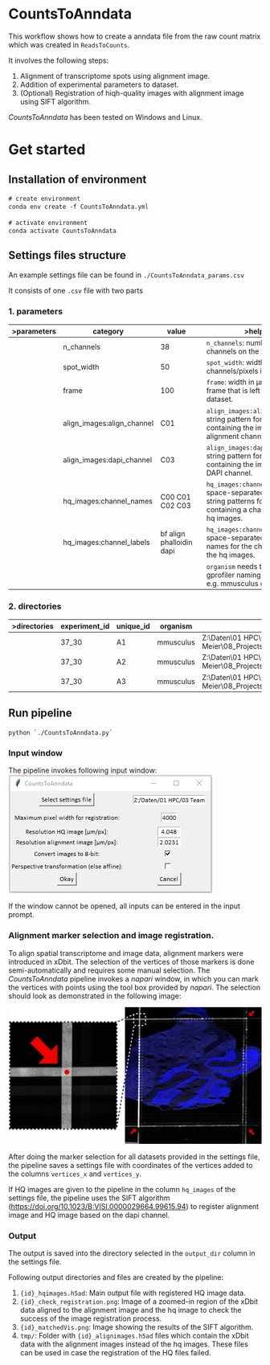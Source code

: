 # CountsToAnndata

This workflow shows how to create a anndata file from the raw count matrix which was created in `ReadsToCounts`.

It involves the following steps:
  1. Alignment of transcriptome spots using alignment image.
  2. Addition of experimental parameters to dataset.
  3. (Optional) Registration of hiqh-quality images with alignment image using SIFT algorithm.



*CountsToAnndata* has been tested on Windows and Linux.

# Get started
## Installation of environment

```
# create environment
conda env create -f CountsToAnndata.yml

# activate environment
conda activate CountsToAnndata
```

## Settings files structure

An example settings file can be found in `./CountsToAnndata_params.csv`

It consists of one `.csv` file with two parts
### 1. parameters

| >parameters | category                   | value                    |   | >help                                                                                                                 |
|-------------|----------------------------|--------------------------|---|-----------------------------------------------------------------------------------------------------------------------|
|             | n_channels                 | 38                       |   | `n_channels`: number of channels on the xDbit chip                                                                    |
|             | spot_width                 | 50                       |   | `spot_width`: width of the channels/pixels in µm                                                                      |
|             | frame                      | 100                      |   | `frame`: width in µm of the frame that is left around the dataset.                                                    |
|             | align_images:align_channel | C01                      |   | `align_images:align_channel`: string pattern for files containing the   images of the alignment channel.              |
|             | align_images:dapi_channel  | C03                      |   | `align_images:dapi_channel`: string pattern for files containing the   images of the DAPI channel.                    |
|             | hq_images:channel_names    | C00 C01 C02 C03          |   | `hq_images:channel_names`: space-separated list of string patterns for   files containing a channel of the hq images. |
|             | hq_images:channel_labels   | bf align phalloidin dapi |   | `hq_images:channel_labels`: space-separated list of names for the   channels of the hq images.                        |
|             |                            |                          |   | `organism` needs to fit into gprofiler naming convention, e.g. mmusculus   or hsapiens                                |

### 2. directories

| >directories | experiment_id | unique_id | organism  | main_dir                                                             | input_transcriptome                                              | align_images                                           | hq_images                                           | output_dir   | vertices_x | vertices_y | age   | organ  |   |   |   |
|--------------|---------------|-----------|-----------|----------------------------------------------------------------------|------------------------------------------------------------------|--------------------------------------------------------|-----------------------------------------------------|--------------|------------|------------|-------|--------|---|---|---|
|              | 37_30         | A1        | mmusculus | Z:\Daten\01 HPC\03 Team Meier\08_Projects\37_Spatial_Barcoding\37_30 | data\raw_matrices\wells\A1\DGE_matrix_with_introns_min100.txt.gz | data\alignimages\37_30_10X_13x10_20%\B=0\Stitched\S=6* | data\hdimages\37_30_10X_13x10_20%\B=0\Stitched\S=6* | data\anndata |            |            | young | kidney |   |   |   |
|              | 37_30         | A2        | mmusculus | Z:\Daten\01 HPC\03 Team Meier\08_Projects\37_Spatial_Barcoding\37_30 | data\raw_matrices\wells\A2\DGE_matrix_with_introns_min100.txt.gz | data\alignimages\37_30_10X_13x10_20%\B=0\Stitched\S=7* | data\hdimages\37_30_10X_13x10_20%\B=0\Stitched\S=7* | data\anndata |            |            | young | kidney |   |   |   |
|              | 37_30         | A3        | mmusculus | Z:\Daten\01 HPC\03 Team Meier\08_Projects\37_Spatial_Barcoding\37_30 | data\raw_matrices\wells\A3\DGE_matrix_with_introns_min100.txt.gz | data\alignimages\37_30_10X_13x10_20%\B=0\Stitched\S=8* | data\hdimages\37_30_10X_13x10_20%\B=0\Stitched\S=8* | data\anndata |            |            | young | brain  |   |   |   |

## Run pipeline

```
python `./CountsToAnndata.py`
```

### Input window

The pipeline invokes following input window: 
![Input window](../graphics/CountsToAnndata_inputwindow.png)

If the window cannot be opened, all inputs can be entered in the input prompt.

### Alignment marker selection and image registration.

To align spatial transcriptome and image data, alignment markers were introduced in xDbit. The selection of the vertices of those markers is done semi-automatically and requires some manual selection. The *CountsToAnndata* pipeline invokes a *napari* window, in which you can mark the vertices with points using the tool box provided by *napari*. The selection should look as demonstrated in the following image:

![alignment marker demo](../graphics/xDbit_align_markers_demo.png)

After doing the marker selection for all datasets provided in the settings file, the pipeline saves a settings file with coordinates of the vertices added to the columns `vertices_x` and `vertices_y`.

If HQ images are given to the pipeline in the column `hq_images` of the settings file, the pipeline uses the SIFT algorithm (https://doi.org/10.1023/B:VISI.0000029664.99615.94) to register alignment image and HQ image based on the dapi channel. 

### Output

The output is saved into the directory selected in the `output_dir` column in the settings file.

Following output directories and files are created by the pipeline:

1. `{id}_hqimages.h5ad`: Main output file with registered HQ image data.
2. `{id}_check_registration.png`: Image of a zoomed-in region of the xDbit data aligned to the alignment image and the hq image to check the success of the image registration process.
3. `{id}_matchedVis.png`: Image showing the results of the SIFT algorithm.
4. `tmp/`: Folder with `{id}_alignimages.h5ad` files which contain the xDbit data with the alignment images instead of the hq images. These files can be used in case the registration of the HQ files failed.

